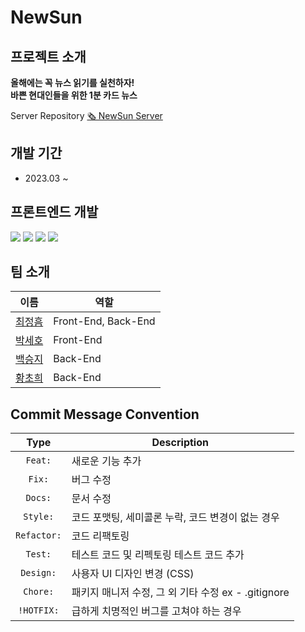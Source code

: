 # NewSun

## 프로젝트 소개

<b>올해에는 꼭 뉴스 읽기를 실천하자!<br/>바쁜 현대인들을 위한 1분 카드 뉴스</b>

Server Repository [🗞️ NewSun Server](https://github.com/NewSunnn/NewSun_Server)

## 개발 기간

- 2023.03 ~

## 프론트엔드 개발

 <img src="https://img.shields.io/badge/React-20232A?style=for-the-badge&logo=react&logoColor=61DAFB">
  <img src="https://img.shields.io/badge/TypeScript-007ACC?style=for-the-badge&logo=typescript&logoColor=white">
 <img src="https://img.shields.io/badge/recoil-3578E5?style=for-the-badge&logo=recoil&logoColor=white">
<img src="https://img.shields.io/badge/styled--components-DB7093?style=for-the-badge&logo=styled-components&logoColor=white">

## 팀 소개

| 이름                                       | 역할                |
| ------------------------------------------ | ------------------- |
| [최정흠](https://github.com/JeongHeumChoi) | Front-End, Back-End |
| [박세호](https://github.com/sayyyho)       | Front-End           |
| [백승지](https://github.com/seungji2001)   | Back-End            |
| [황초희](https://github.com/CHOHEE2000)    | Back-End            |

## Commit Message Convention

|    Type     | Description                                         |
| :---------: | --------------------------------------------------- |
|   `Feat:`   | 새로운 기능 추가                                    |
|   `Fix:`    | 버그 수정                                           |
|   `Docs:`   | 문서 수정                                           |
|  `Style:`   | 코드 포맷팅, 세미콜론 누락, 코드 변경이 없는 경우   |
| `Refactor:` | 코드 리팩토링                                       |
|   `Test:`   | 테스트 코드 및 리펙토링 테스트 코드 추가            |
|  `Design:`  | 사용자 UI 디자인 변경 (CSS)                         |
|  `Chore:`   | 패키지 매니저 수정, 그 외 기타 수정 ex - .gitignore |
| `!HOTFIX:`  | 급하게 치명적인 버그를 고쳐야 하는 경우             |
